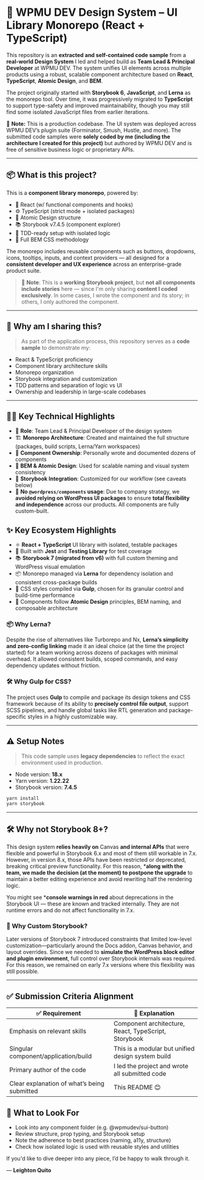 # 🧩 WPMU DEV Design System – UI Library Monorepo (React + TypeScript)

This repository is an **extracted and self-contained code sample** from a **real-world Design System**
I led and helped build as **Team Lead & Principal Developer** at WPMU DEV. The system unifies UI elements
across multiple products using a robust, scalable component architecture based on **React**, **TypeScript**,
**Atomic Design**, and **BEM**.

The project originally started with **Storybook 6**, **JavaScript**, and **Lerna** as the monorepo tool.
Over time, it was progressively migrated to **TypeScript** to support type-safety and improved maintainability,
though you may still find some isolated JavaScript files from earlier iterations.

🔐 **Note:** This is a production codebase. The UI system was deployed across WPMU DEV’s
plugin suite (Forminator, Smush, Hustle, and more). The submitted code samples were
**solely coded by me (including the architecture I created for this project)** but authored
by WPMU DEV and is free of sensitive business logic or proprietary APIs.

---

## 📦 What is this project?

This is a **component library monorepo**, powered by:

- 🔧 React (w/ functional components and hooks)
- ⚙️ TypeScript (strict mode + isolated packages)
- 🧱 Atomic Design structure
- 📚 Storybook v7.4.5 (component explorer)
- 🧪 TDD-ready setup with isolated logic
- 🧩 Full BEM CSS methodology

The monorepo includes reusable components such as buttons, dropdowns, icons, tooltips, inputs,
and context providers — all designed for a **consistent developer and UX experience** across
an enterprise-grade product suite.

> 🔶 **Note**: This is a **working Storybook project**, but **not all components include stories**
here — since I'm only sharing **content I coded exclusively**. In some cases, I wrote the component
and its story; in others, I only authored the component.

---

## 🧠 Why am I sharing this?

> As part of the application process, this repository serves as a **code sample** to demonstrate my:
- React & TypeScript proficiency
- Component library architecture skills
- Monorepo organization
- Storybook integration and customization
- TDD patterns and separation of logic vs UI
- Ownership and leadership in large-scale codebases

---

## 🧑‍💻 Key Technical Highlights

- 💼 **Role**: Team Lead & Principal Developer of the design system
- 🏗️ **Monorepo Architecture**: Created and maintained the full structure (packages, build scripts, Lerna/Yarn workspaces)
- 🔄 **Component Ownership**: Personally wrote and documented dozens of components
- 📐 **BEM & Atomic Design**: Used for scalable naming and visual system consistency
- 📖 **Storybook Integration**: Customized for our workflow (see caveats below)
- 🧩 **No `@wordpress/components` usage**: Due to company strategy, we **avoided relying on WordPress UI packages** to ensure **total flexibility and independence** across our products. All components are fully custom-built.

## ✨ Key Ecosystem Highlights

- ⚛️ **React + TypeScript** UI library with isolated, testable packages
- 🧪 Built with **Jest** and **Testing Library** for test coverage
- 📚 **Storybook 7 (migrated from v6)** with full custom theming and WordPress visual emulation
- 📦 Monorepo managed via **Lerna** for dependency isolation and consistent cross-package builds
- 🎨 CSS styles compiled via **Gulp**, chosen for its granular control and build-time performance
- 📁 Components follow **Atomic Design** principles, BEM naming, and composable architecture

### 📦 Why Lerna?

Despite the rise of alternatives like Turborepo and Nx, **Lerna’s simplicity and zero-config linking**
made it an ideal choice (at the time the project started) for a team working across dozens of packages
with minimal overhead. It allowed consistent builds, scoped commands, and easy dependency updates
without friction.

### 🛠️ Why Gulp for CSS?

The project uses **Gulp** to compile and package its design tokens and CSS framework because of its ability
to **precisely control file output**, support SCSS pipelines, and handle global tasks like RTL generation
and package-specific styles in a highly customizable way.

---

## ⚠️ Setup Notes

> This code sample uses **legacy dependencies** to reflect the exact environment used in production.

- Node version: **18.x**
- Yarn version: **1.22.22**
- Storybook version: **7.4.5**

```bash
yarn install
yarn storybook
```

---

## 🛠️ Why not Storybook 8+?

This design system **relies heavily on** Canvas **and internal APIs** that were flexible and powerful
in Storybook 6.x and most of them still workable in 7.x. However, in version 8.x, those APIs have been
restricted or deprecated, breaking critical preview functionality. For this reason,
***along with the team, we made the decision (at the moment) to postpone the upgrade** to maintain a
better editing experience and avoid rewriting half the rendering logic.

You might see ***console warnings in red** about deprecations in the Storybook UI — these are known and
tracked internally. They are not runtime errors and do not affect functionality in 7.x.

### 🧱 Why Custom Storybook?

Later versions of Storybook 7 introduced constraints that limited low-level customization—particularly
around the Docs addon, Canvas behavior, and layout overrides. Since we needed to
**simulate the WordPress block editor and plugin environment**, full control over Storybook internals
was required. For this reason, we remained on early 7.x versions where this flexibility was still possible.

---

## ✅ Submission Criteria Alignment

| ✅ Requirement                                               | 💬 Explanation                                                  |
|-------------------------------------------------------------|-----------------------------------------------------------------|
| Emphasis on relevant skills                                 | Component architecture, React, TypeScript, Storybook            |
| Singular component/application/build                        | This is a modular but unified design system build               |
| Primary author of the code                                  | I led the project and wrote all submitted code                  |
| Clear explanation of what’s being submitted                 | This README 😊                                                   |

## 📂 What to Look For

- Look into any component folder (e.g. @wpmudev/sui-button)
- Review structure, prop typing, and Storybook setup
- Note the adherence to best practices (naming, a11y, structure)
- Check how isolated logic is used with reusable styles and utilities

If you'd like to dive deeper into any piece, I’d be happy to walk through it.

— **Leighton Quito**
